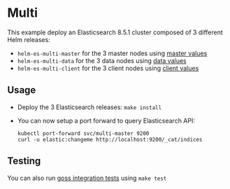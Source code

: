 # Multi

This example deploy an Elasticsearch 8.5.1 cluster composed of 3 different Helm
releases:

- `helm-es-multi-master` for the 3 master nodes using [master values][]
- `helm-es-multi-data` for the 3 data nodes using [data values][]
- `helm-es-multi-client` for the 3 client nodes using [client values][]

## Usage

* Deploy the 3 Elasticsearch releases: `make install`

* You can now setup a port forward to query Elasticsearch API:

  ```
  kubectl port-forward svc/multi-master 9200
  curl -u elastic:changeme http://localhost:9200/_cat/indices
  ```

## Testing

You can also run [goss integration tests][] using `make test`


[client values]: https://github.com/elastic/helm-charts/tree/7.16/elasticsearch/examples/multi/client.yaml
[data values]: https://github.com/elastic/helm-charts/tree/7.16/elasticsearch/examples/multi/data.yaml
[goss integration tests]: https://github.com/elastic/helm-charts/tree/7.16/elasticsearch/examples/multi/test/goss.yaml
[master values]: https://github.com/elastic/helm-charts/tree/7.16/elasticsearch/examples/multi/master.yaml
